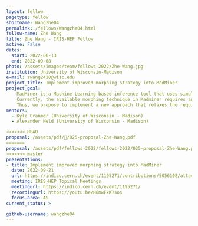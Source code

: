 ```yaml
---
layout: fellow
pagetype: fellow
shortname: Wangzhe04
permalink: /fellows/Wangzhe04.html
fellow-name: Zhe Wang
title: Zhe Wang - IRIS-HEP Fellow
active: False
dates:
  start: 2022-06-13
  end: 2022-09-08
photo: /assets/images/team/fellows-2022/Zhe-Wang.jpg
institution: University of Wisconsin-Madison
e-mail: zwang2428@wisc.edu
project_title: Implement improved morphing strategy into MadMiner
project_goal:
    MadMiner is a Machine Learning-based inference tool that uses simulated events that can be re-weighted to describe distributions with different values for the physics parameters of interest.
    Currently, the available morphing technique in Madminer requires an inflexible distinct number of default physics parameter values (basis points) needed to use (the number varies depending on the physics process of interest).
    Thus, we propose to implement a new approach that relaxes the requirement which would allow researchers to pick additional physics parameter values as basis points while still being able to reweight to any other position in parameter space.
mentors:
  - Kyle Cranmer (University of Wisconsin - Madison)
  - Alexander Held (University of Wisconsin - Madison)

<<<<<<< HEAD
proposal: /assets/pdf//025-proposal-Zhe-Wang.pdf
=======
proposal: /assets/pdf/fellows-2022/fellows-2022/025-proposal-Zhe-Wang.pdf
>>>>>>> master
presentations:
- title: Implement improved morphing strategy into MadMiner
  date: 2022-09-21
  url: https://indico.cern.ch/event/1195271/contributions/5056108/attachments/2513304/4320394/Zhe%20Wang%20IRIS-HEP%20Presentation.pdf
  meeting: IRIS-HEP Topical Meetings
  meetingurl: https://indico.cern.ch/event/1195271/
  recordingurl: https://youtu.be/H8mwFxK7sos
  focus-area: AS
current_status: >

github-username: wangzhe04
---
```

